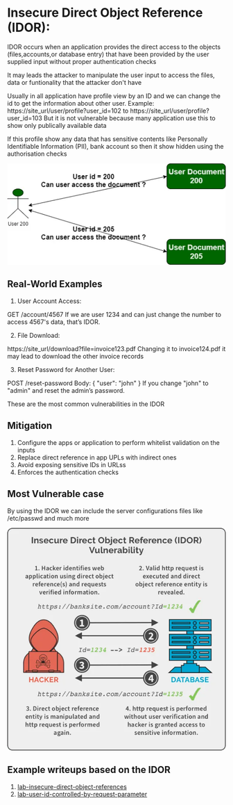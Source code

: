 # Insecure Direct Object Reference (IDOR):

IDOR occurs when an application provides the direct access to the objects (files,accounts,or database entry) that have been provided by the user supplied input without proper authentication checks

It may leads the attacker to manipulate the user input to access the files, data or funtionality that the attacker don't have

Usually in all application have profile view by an ID and we can change the id to get the information about other user.
Example:
        https://site_url/user/profile?user_id=102 to https://site_url/user/profile?user_id=103
But it is not vulnerable because many application use this to show only publically available data

If this profile show any data that has sensitive contents like Personally Identifiable Information (PII), bank account so then it show hidden using the authorisation checks

![image1](images/idor.png)

## Real-World Examples
1. User Account Access:

GET /account/4567
If we are user 1234 and can just change the number to access 4567's data, that’s IDOR.

2. File Download:

https://site_url/download?file=invoice123.pdf
Changing it to invoice124.pdf it may lead to download the other invoice records

3. Reset Password for Another User:

POST /reset-password
Body: { "user": "john" }
If you change "john" to "admin" and reset the admin’s password.

These are the most common vulnerabilities in the IDOR

## Mitigation

1. Configure the apps or application to perform whitelist validation on the inputs
2. Replace direct reference in app UPLs with indirect ones
3. Avoid exposing sensitive IDs in URLss
4. Enforces the authentication checks

## Most Vulnerable case

By using the IDOR we can include the server configurations files like /etc/passwd and much more

![image2](images/idor2.png)

## Example writeups based on the IDOR

1. [lab-insecure-direct-object-references](https://github.com/minato500/portswigger-writeups/tree/main/lab-insecure-direct-object-references)
2. [lab-user-id-controlled-by-request-parameter](https://github.com/minato500/portswigger-writeups/tree/main/lab-user-id-controlled-by-request-parameter)
